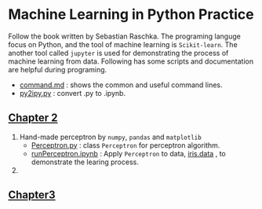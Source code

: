 # Machine Learning in Python Practice 
Follow the book written by Sebastian Raschka. The programing languge focus on Python, and the tool of machine learning is `Scikit-learn`. The another tool called `jupyter` is used for demonstrating the process of machine learning from data. Following has some scripts and documentation are helpful during programing.
* [command.md](command.md) : shows the common and useful command lines.
* [py2ipy.py](py2ipy.py) : convert .py to .ipynb.

## [Chapter 2](Chapter_02) 
1. Hand-made perceptron by `numpy`, `pandas` and `matplotlib`
   * [Perceptron.py](Chapter_02/Perceptron.py) : class `Perceptron` for perceptron algorithm.
   * [runPerceptron.ipynb](Chapter_02/runPerceptron.ipynb) : Apply `Perceptron` to data, [iris.data](iris.data) , to demonstrate the learing process. 
2. 

## [Chapter3]()
